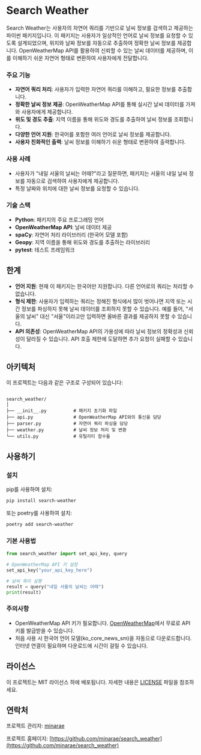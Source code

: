 # Search Weather

Search Weather는 사용자의 자연어 쿼리를 기반으로 날씨 정보를 검색하고 제공하는 파이썬 패키지입니다. 이 패키지는 사용자가 일상적인 언어로 날씨 정보를 요청할 수 있도록 설계되었으며, 위치와 날짜 정보를 자동으로 추출하여 정확한 날씨 정보를 제공합니다. OpenWeatherMap API를 활용하여 신뢰할 수 있는 날씨 데이터를 제공하며, 이를 이해하기 쉬운 자연어 형태로 변환하여 사용자에게 전달합니다.

### 주요 기능

- **자연어 쿼리 처리**: 사용자가 입력한 자연어 쿼리를 이해하고, 필요한 정보를 추출합니다.
- **정확한 날씨 정보 제공**: OpenWeatherMap API를 통해 실시간 날씨 데이터를 가져와 사용자에게 제공합니다.
- **위도 및 경도 추출**: 지역 이름을 통해 위도와 경도를 추출하여 날씨 정보를 조회합니다.
- **다양한 언어 지원**: 한국어를 포함한 여러 언어로 날씨 정보를 제공합니다.
- **사용자 친화적인 출력**: 날씨 정보를 이해하기 쉬운 형태로 변환하여 출력합니다.

### 사용 사례

- 사용자가 "내일 서울의 날씨는 어때?"라고 질문하면, 패키지는 서울의 내일 날씨 정보를 자동으로 검색하여 사용자에게 제공합니다.
- 특정 날짜와 위치에 대한 날씨 정보를 요청할 수 있습니다.

### 기술 스택

- **Python**: 패키지의 주요 프로그래밍 언어
- **OpenWeatherMap API**: 날씨 데이터 제공
- **spaCy**: 자연어 처리 라이브러리 (한국어 모델 포함)
- **Geopy**: 지역 이름을 통해 위도와 경도를 추출하는 라이브러리
- **pytest**: 테스트 프레임워크


## 한계

- **언어 지원**: 현재 이 패키지는 한국어만 지원합니다. 다른 언어로의 쿼리는 처리할 수 없습니다.
- **형식 제한**: 사용자가 입력하는 쿼리는 정해진 형식에서 많이 벗어나면 지역 또는 시간 정보를 파싱하지 못해 날씨 데이터를 조회하지 못할 수 있습니다. 예를 들어, "서울의 날씨" 대신 "서울"이라고만 입력하면 올바른 결과를 제공하지 못할 수 있습니다.
- **API 의존성**: OpenWeatherMap API의 가용성에 따라 날씨 정보의 정확성과 신뢰성이 달라질 수 있습니다. API 호출 제한에 도달하면 추가 요청이 실패할 수 있습니다.

## 아키텍처

이 프로젝트는 다음과 같은 구조로 구성되어 있습니다:

```

search_weather/
│
├── __init__.py          # 패키지 초기화 파일
├── api.py               # OpenWeatherMap API와의 통신을 담당
├── parser.py            # 자연어 쿼리 파싱을 담당
├── weather.py           # 날씨 정보 처리 및 변환
└── utils.py             # 유틸리티 함수들
```

## 사용하기

### 설치

pip를 사용하여 설치:

```bash
pip install search-weather
```

또는 poetry를 사용하여 설치:

```bash
poetry add search-weather
```

### 기본 사용법

```python
from search_weather import set_api_key, query

# OpenWeatherMap API 키 설정
set_api_key("your_api_key_here")

# 날씨 쿼리 실행
result = query("내일 서울의 날씨는 어때")
print(result)
```

### 주의사항

- OpenWeatherMap API 키가 필요합니다. [OpenWeatherMap](https://openweathermap.org/)에서 무료로 API 키를 발급받을 수 있습니다.
- 처음 사용 시 한국어 언어 모델(ko_core_news_sm)을 자동으로 다운로드합니다. 인터넷 연결이 필요하며 다운로드에 시간이 걸릴 수 있습니다.

## 라이선스

이 프로젝트는 MIT 라이선스 하에 배포됩니다. 자세한 내용은 [LICENSE](LICENSE) 파일을 참조하세요.

## 연락처

프로젝트 관리자: [minarae](mailto:minarae@gmail.com)

프로젝트 홈페이지: [https://github.com/minarae/search_weather](https://github.com/minarae/search_weather)

